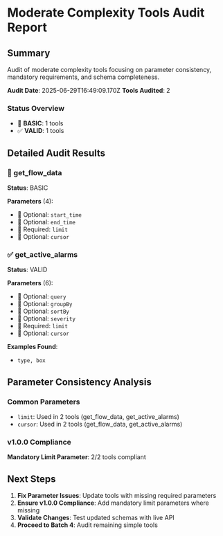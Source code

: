 # Moderate Complexity Tools Audit Report

## Summary

Audit of moderate complexity tools focusing on parameter consistency, mandatory requirements, and schema completeness.

**Audit Date**: 2025-06-29T16:49:09.170Z
**Tools Audited**: 2

### Status Overview
- 🔵 **BASIC**: 1 tools
- ✅ **VALID**: 1 tools

## Detailed Audit Results

### 🔵 get_flow_data

**Status**: BASIC

**Parameters** (4):
- 🔵 Optional: `start_time`
- 🔵 Optional: `end_time`
- 🔴 Required: `limit`
- 🔵 Optional: `cursor`

### ✅ get_active_alarms

**Status**: VALID

**Parameters** (6):
- 🔵 Optional: `query`
- 🔵 Optional: `groupBy`
- 🔵 Optional: `sortBy`
- 🔵 Optional: `severity`
- 🔴 Required: `limit`
- 🔵 Optional: `cursor`

**Examples Found**:
- `type, box`

## Parameter Consistency Analysis

### Common Parameters
- `limit`: Used in 2 tools (get_flow_data, get_active_alarms)
- `cursor`: Used in 2 tools (get_flow_data, get_active_alarms)

### v1.0.0 Compliance
**Mandatory Limit Parameter**: 2/2 tools compliant

## Next Steps

1. **Fix Parameter Issues**: Update tools with missing required parameters
2. **Ensure v1.0.0 Compliance**: Add mandatory limit parameters where missing
3. **Validate Changes**: Test updated schemas with live API
4. **Proceed to Batch 4**: Audit remaining simple tools

